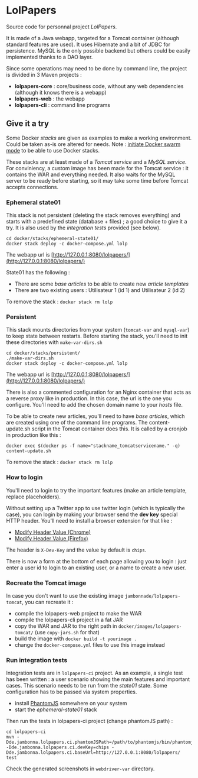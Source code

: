 # LolPapers

Source code for personnal project *LolPapers*.

It is made of a Java webapp, targeted for a Tomcat container (although standard features are used). It uses Hibernate and a bit of JDBC for persistence. MySQL is the only possible backend but others could be easily implemented thanks to a DAO layer.

Since some operations may need to be done by command line, the project is divided in 3 Maven projects :
* **lolpapers-core** : core/business code, without any web dependencies (although it knows there is a webapp)
* **lolpapers-web** : the webapp
* **lolpapers-cli** : command line programs

## Give it a try
Some Docker *stacks* are given as examples to make a working environment. Could be taken as-is ore altered for needs.
Note : [initiate Docker swarm mode](https://docs.docker.com/get-started/part3/#run-your-new-load-balanced-app) to be able to use Docker stacks.

These stacks are at least made of a *Tomcat service* and a *MySQL service*. For conviniency, a custom image has been made for the Tomcat service : it contains the WAR and everything needed. It also waits for the MySQL server to be ready before starting, so it may take some time before Tomcat accepts connections.


### Ephemeral state01
This stack is not persistent (deleting the stack removes everything) and starts with a predefined state (database + files) ; a good choice to give it a try. It is also used by the *integration tests* provided (see below).

	cd docker/stacks/ephemeral-state01/
	docker stack deploy -c docker-compose.yml lolp

The webapp url is [http://127.0.0.1:8080/lolpapers/](http://127.0.0.1:8080/lolpapers/)

State01 has the following :
* There are some *base articles* to be able to create new *article templates*
* There are two existing users : Utilisateur 1 (id 1) and Utilisateur 2 (id 2)

To remove the stack : `docker stack rm lolp`

### Persistent

This stack mounts directories from your system (`tomcat-var` and `mysql-var`) to keep state between restarts. Before starting the stack, you'll need to init these directories with `make-var-dirs.sh`

	cd docker/stacks/persistent/
	./make-var-dirs.sh
	docker stack deploy -c docker-compose.yml lolp

The webapp url is [http://127.0.0.1:8080/lolpapers/](http://127.0.0.1:8080/lolpapers/)

There is also a commented configuration for an Nginx container that acts as a reverse proxy like in production. In this case, the url is the one you configure. You'll need to add the chosen domain name to your *hosts* file.

To be able to create new articles, you'll need to have *base articles*, which are created using one of the command line programs. The content-update.sh script in the Tomcat container does this. It is called by a cronjob in production like this :

	docker exec $(docker ps -f name="stackname_tomcatservicename." -q) content-update.sh

To remove the stack : `docker stack rm lolp`

### How to login
You'll need to login to try the important features (make an article template, replace placeholders).

Without setting up a Twitter app to use twitter login (which is typically the case), you can login by making your browser send the **dev key** special HTTP header. You'll need to install a browser extension for that like :
* [Modify Header Value (Chrome)](https://chrome.google.com/webstore/detail/modify-header-value-http/cbdibdfhahmknbkkojljfncpnhmacdek?hl=fr)
* [Modify Header Value (Firefox)](https://addons.mozilla.org/en-US/firefox/addon/modify-header-value/)

The header is `X-Dev-Key` and the value by default is `chips`.

There is now a form at the bottom of each page allowing you to login : just enter a user id to login to an existing user, or a name to create a new user.

### Recreate the Tomcat image
In case you don't want to use the existing image `jambonnade/lolpapers-tomcat`, you can recreate it :
* compile the lolpapers-web project to make the WAR
* compile the lolpapers-cli project in a fat JAR
* copy the WAR and JAR to the right path in `docker/images/lolpapers-tomcat/` (use `copy-jars.sh` for that)
* build the image with `docker build -t yourimage .`
* change the `docker-compose.yml` files to use this image instead

### Run integration tests

Integration tests are in `lolpapers-ci` project. As an example, a single test has been written : a user scenario showing the main features and important cases. This scenario needs to be run from the *state01* state. Some configuration has to be passed via system properties.

* install [PhantomJS](http://phantomjs.org/) somewhere on your system
* start the *ephemeral-state01* stack


Then run the tests in lolpapers-ci project (change phantomJS path) :

	cd lolpapers-ci
	mvn -Dde.jambonna.lolpapers.ci.phantomJSPath=/path/to/phantomjs/bin/phantomjs -Dde.jambonna.lolpapers.ci.devKey=chips -Dde.jambonna.lolpapers.ci.baseUrl=http://127.0.0.1:8080/lolpapers/ test

Check the generated screenshots in `webdriver-var` directory.
